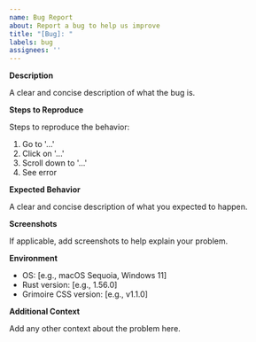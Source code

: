 ```yaml
---
name: Bug Report
about: Report a bug to help us improve
title: "[Bug]: "
labels: bug
assignees: ''
---
```


**Description**

A clear and concise description of what the bug is.

**Steps to Reproduce**

Steps to reproduce the behavior:

1. Go to '...'
2. Click on '...'
3. Scroll down to '...'
4. See error

**Expected Behavior**

A clear and concise description of what you expected to happen.

**Screenshots**

If applicable, add screenshots to help explain your problem.

**Environment**

- OS: [e.g., macOS Sequoia, Windows 11]
- Rust version: [e.g., 1.56.0]
- Grimoire CSS version: [e.g., v1.1.0]

**Additional Context**

Add any other context about the problem here.
